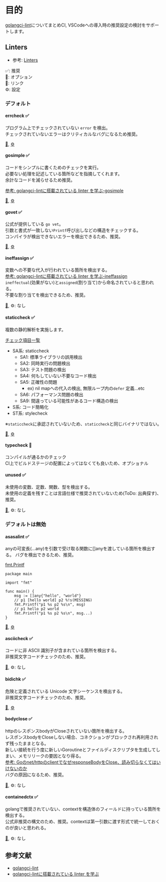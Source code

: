 # 目的

[golangci-lint](https://github.com/golangci/golangci-lint)についてまとめCI, VSCodeへの導入時の推奨設定の検討をサポートします。

## Linters

* 参考: [Linters](https://golangci-lint.run/usage/linters/#asasalint)

✅: 推奨  
🔧: オプション  
🔗: リンク  
⚙: 設定  

### デフォルト
#### errcheck ✅

プログラム上でチェックされていない `error` を検出。  
チェックされていないエラーはクリティカルなバグになるため推奨。

[🔗](https://github.com/kisielk/errcheck), [⚙](https://golangci-lint.run/usage/linters/#errcheck)

#### gosimple ✅

コードをシンプルに書くためのチェックを実行。  
必要ない処理を記述している箇所などを指摘してくれます。  
余計なコードを減らせるため推奨。

[参考: golangci-lintに搭載されている linter を学ぶ-gosimple](https://zenn.dev/sanpo_shiho/books/61bc1e1a30bf27/viewer/642fe9#gosimple)

[🔗](https://github.com/dominikh/go-tools/tree/master/simple), [⚙](https://golangci-lint.run/usage/linters/#gosimple)

#### govet ✅

公式が提供している `go vet`。  
引数と書式が一致しない`Printf`呼び出しなどの構造をチェックする。  
コンパイラが検出できないエラーを検出できるため、推奨。

[🔗](https://pkg.go.dev/cmd/vet), [⚙](https://golangci-lint.run/usage/linters/#govet)

#### ineffassign ✅

変数への不要な代入が行われている箇所を検出する。  
[参考: golangci-lintに搭載されている linter を学ぶ-ineffassign](https://zenn.dev/sanpo_shiho/books/61bc1e1a30bf27/viewer/642fe9#gosimple)  
`ineffectual`(効果がない)と`assigned`(割り当て)から命名されていると思われる。  
不要な割り当てを検出できるため、推奨。

[🔗](https://github.com/gordonklaus/ineffassign), ⚙: なし

#### staticcheck ✅

複数の静的解析を実施します。

[チェック項目一覧](https://staticcheck.io/docs/checks/)
- SA系: staticcheck
  - SA1: 標準ライブラリの誤用検出
  - SA2: 同時実行の問題検出
  - SA3: テスト問題の検出
  - SA4: 何もしていない不要なコード検出
  - SA5: 正確性の問題
    - ex) nil mapへの代入の検出, 無限ループ内の`defer` 定義...etc
  - SA6: パフォーマンス問題の検出
  - SA9: 間違っている可能性があるコード構造の検出
- S系: コード簡略化
- ST系: stylecheck

※`staticcheck`に承認されていないため、`staticcheck`と同じバイナリではない。

[🔗](https://staticcheck.io/), [⚙](https://golangci-lint.run/usage/linters/#staticcheck)

#### typecheck 🔧

コンパイルが通るかのチェック  
CI上でビルドステージの配置によってはなくても良いため、オプショナル  

#### unused ✅

未使用の変数、定数、関数、型を検出する。  
未使用の定義を残すことは言語仕様で推奨されていないため(ToDo: 出典探す)、推奨。

[🔗](https://github.com/dominikh/go-tools/tree/master/unused), ⚙: なし

### デフォルトは無効

#### asasalint ✅

anyの可変長(...any)を引数で受け取る関数に[]anyを渡している箇所を検出する。
バグを検出できるため、推奨。

[fmt.Printf](https://pkg.go.dev/fmt#Printf)

```golang
package main

import "fmt"

func main() {
	msg := []any{"hello", "world"}
	// p1 [hello world] p2 %!s(MISSING)
	fmt.Printf("p1 %s p2 %s\n", msg)
	// p1 hello p2 world
	fmt.Printf("p1 %s p2 %s\n", msg...)
}
```

[🔗](https://github.com/alingse/asasalint), [⚙](https://golangci-lint.run/usage/linters/#asasalint)

#### asciicheck ✅

コードに非 ASCII 識別子が含まれている箇所を検出する。  
非推奨文字コードチェックのため、推奨。

[🔗](https://github.com/tdakkota/asciicheck), ⚙: なし

#### bidichk ✅

危険と定義されている Unicode 文字シーケンスを検出する。  
非推奨文字コードチェックのため、推奨。

[🔗](https://github.com/alingse/asasalint), [⚙](https://golangci-lint.run/usage/linters/#asasalint)

#### bodyclose ✅

httpのレスポンスbodyがCloseされていない箇所を検出する。  
レスポンスbodyをCloseしない場合、コネクションがブロックされ再利用されず残ったままとなる。  
新しい接続を行う度に新しいGoroutineとファイルディスクリプタを生成してしまい、メモリリークの要因となり得る。  
[参考: Goのnet/httpのclientでなぜresponseBodyをClose、読み切らなくてはいけないのか](https://zenn.dev/cube/articles/4ce18a672fc991#responsebody%E3%82%92close%E3%81%97%E3%81%AA%E3%81%84%E3%81%A8%E3%81%84%E3%81%91%E3%81%AA%E3%81%84%E3%82%8F%E3%81%91)  
バグの原因になるため、推奨。

[🔗](https://github.com/timakin/bodyclose), ⚙: なし

#### containedctx ✅

golangで推奨されていない、contextを構造体のフィールドに持っている箇所を検出する。  
公式非推奨の構文のため、推奨。contextは第一引数に渡す形式で統一しておくのが良いと思われる。  


[🔗](https://github.com/sivchari/containedctx), ⚙: なし


## 参考文献

* [golangci-lint](https://github.com/golangci/golangci-lint)
* [golangci-lintに搭載されている linter を学ぶ](https://zenn.dev/sanpo_shiho/books/61bc1e1a30bf27/viewer/642fe9)
